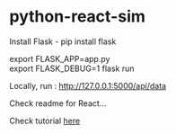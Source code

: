 # python-react-sim
Install Flask - pip install flask

export FLASK_APP=app.py  
export FLASK_DEBUG=1
flask run

Locally, run : http://127.0.0.1:5000/api/data

Check readme for React...

Check tutorial [here](https://cloudflex.team/blog/building-web-applications-with-react-and-python/)
